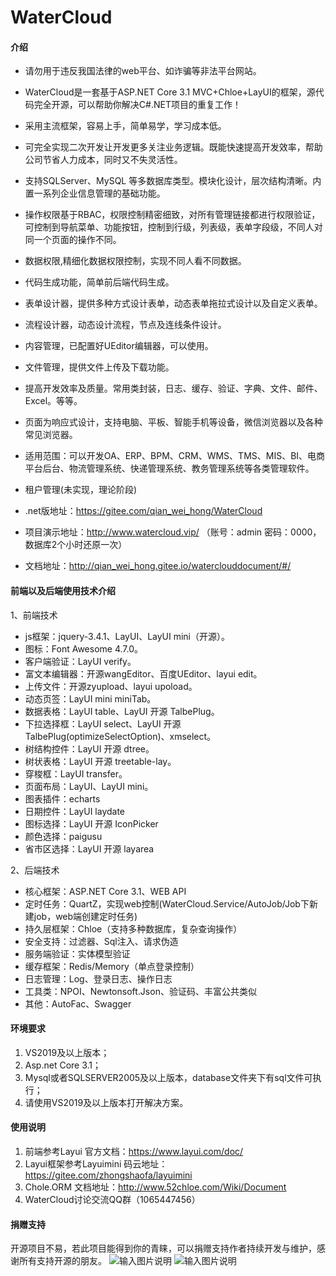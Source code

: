 # WaterCloud

#### 介绍

- 请勿用于违反我国法律的web平台、如诈骗等非法平台网站。
- WaterCloud是一套基于ASP.NET Core 3.1  MVC+Chloe+LayUI的框架，源代码完全开源，可以帮助你解决C#.NET项目的重复工作！
- 采用主流框架，容易上手，简单易学，学习成本低。
- 可完全实现二次开发让开发更多关注业务逻辑。既能快速提高开发效率，帮助公司节省人力成本，同时又不失灵活性。
- 支持SQLServer、MySQL 等多数据库类型。模块化设计，层次结构清晰。内置一系列企业信息管理的基础功能。
- 操作权限基于RBAC，权限控制精密细致，对所有管理链接都进行权限验证，可控制到导航菜单、功能按钮，控制到行级，列表级，表单字段级，不同人对同一个页面的操作不同。
- 数据权限,精细化数据权限控制，实现不同人看不同数据。
- 代码生成功能，简单前后端代码生成。
- 表单设计器，提供多种方式设计表单，动态表单拖拉式设计以及自定义表单。
- 流程设计器，动态设计流程，节点及连线条件设计。
- 内容管理，已配置好UEditor编辑器，可以使用。
- 文件管理，提供文件上传及下载功能。
- 提高开发效率及质量。常用类封装，日志、缓存、验证、字典、文件、邮件、Excel。等等。
- 页面为响应式设计，支持电脑、平板、智能手机等设备，微信浏览器以及各种常见浏览器。
- 适用范围：可以开发OA、ERP、BPM、CRM、WMS、TMS、MIS、BI、电商平台后台、物流管理系统、快递管理系统、教务管理系统等各类管理软件。
- 租户管理(未实现，理论阶段)


- .net版地址：https://gitee.com/qian_wei_hong/WaterCloud
- 项目演示地址：http://www.watercloud.vip/  （账号：admin 密码：0000，数据库2个小时还原一次）
- 文档地址：http://qian_wei_hong.gitee.io/waterclouddocument/#/

#### 前端以及后端使用技术介绍

1、前端技术

- js框架：jquery-3.4.1、LayUI、LayUI mini（开源）。
- 图标：Font Awesome 4.7.0。
- 客户端验证：LayUI verify。
- 富文本编辑器：开源wangEditor、百度UEditor、layui edit。
- 上传文件：开源zyupload、layui upoload。
- 动态页签：LayUI mini miniTab。
- 数据表格：LayUI table、LayUI 开源 TalbePlug。
- 下拉选择框：LayUI select、LayUI 开源 TalbePlug(optimizeSelectOption)、xmselect。
- 树结构控件：LayUI 开源 dtree。
- 树状表格：LayUI 开源 treetable-lay。
- 穿梭框：LayUI transfer。
- 页面布局：LayUI、LayUI mini。
- 图表插件：echarts
- 日期控件：LayUI laydate
- 图标选择：LayUI 开源 IconPicker
- 颜色选择：paigusu
- 省市区选择：LayUI 开源 layarea

2、后端技术

- 核心框架：ASP.NET Core 3.1、WEB API
- 定时任务：QuartZ，实现web控制(WaterCloud.Service/AutoJob/Job下新建job，web端创建定时任务)
- 持久层框架：Chloe（支持多种数据库，复杂查询操作）
- 安全支持：过滤器、Sql注入、请求伪造
- 服务端验证：实体模型验证
- 缓存框架：Redis/Memory（单点登录控制）
- 日志管理：Log、登录日志、操作日志
- 工具类：NPOI、Newtonsoft.Json、验证码、丰富公共类似
- 其他：AutoFac、Swagger


#### 环境要求

1. VS2019及以上版本；
2. Asp.net Core 3.1；
3. Mysql或者SQLSERVER2005及以上版本，database文件夹下有sql文件可执行；
4. 请使用VS2019及以上版本打开解决方案。

#### 使用说明

1. 前端参考Layui 官方文档：https://www.layui.com/doc/
2. Layui框架参考Layuimini 码云地址：https://gitee.com/zhongshaofa/layuimini
3. Chole.ORM 文档地址：http://www.52chloe.com/Wiki/Document
4. WaterCloud讨论交流QQ群（1065447456）

#### 捐赠支持

开源项目不易，若此项目能得到你的青睐，可以捐赠支持作者持续开发与维护，感谢所有支持开源的朋友。
![输入图片说明](https://images.gitee.com/uploads/images/2020/0331/144842_7cf04ad6_7353672.jpeg "1585637076201.jpg")          ![输入图片说明](https://images.gitee.com/uploads/images/2020/0331/144852_8b26c8cb_7353672.png "mm_facetoface_collect_qrcode_1585637044089.png")